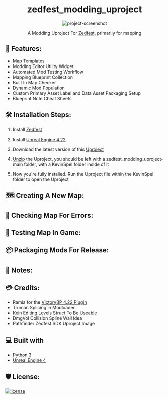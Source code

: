 <h1 id="title" align="center">zedfest_modding_uproject</h1>

<p align="center">
  <img src="https://cdn.discordapp.com/attachments/1121513483532513441/1125983083146006549/EdSplash.png" alt="project-screenshot">
</p>

<p align="center">
  A Modding Uproject For <a href="https://store.steampowered.com/app/1037080/Zedfest/">Zedfest</a>, primarily for mapping
</p>

<h2>💪 Features:</h2>

*   Map Templates
*   Modding Editor Utility Widget
*   Automated Mod Testing Workflow
*   Mapping Blueprint Collection
*   Built In Map Checker
*   Dynamic Mod Population
*   Custom Primary Asset Label and Data Asset Packaging Setup
*   Blueprint Note Cheat Sheets

<h2>🛠️ Installation Steps:</h2>

1. Install [Zedfest](https://store.steampowered.com/app/1037080/Zedfest/)

2. Install [Unreal Engine 4.22](https://store.epicgames.com)

3. Download the latest version of this [Uproject](https://github.com/Mythical-Github/zedfest_modding_uproject/archive/refs/heads/main.zip)

4. [Unzip](https://www.7-zip.org/) the Uproject, you should be left with a zedfest_modding_uproject-main folder, with a KevinSpel folder inside of it

5. Now you're fully installed. Run the Uproject file within the KevinSpel folder to open the Uproject

<h2>🗺️ Creating A New Map:</h2>
<h2>🧐 Checking Map For Errors:</h2>
<h2>🧪 Testing Map In Game:</h2>
<h2>📦 Packaging Mods For Release:</h2>
<h2>📝 Notes:</h2>
<h2>💳 Credits:</h2>

*   Ramia for the [VictoryBP 4.22 Plugin](https://github.com/EverNewJoy/VictoryPlugin)
*   Truman Splicing in Modloader
*   Kein Editing Levels Struct To Be Useable
*   DmgVol Collision Spline Wall Idea
*   Pathfinder Zedfest SDK Uproject Image

<h2>💻 Built with</h2>

*   [Python 3](https://www.python.org/)
*   [Unreal Engine 4](https://store.epicgames.com)

<h2>🛡️ License:</h2>

[![license](https://www.gnu.org/graphics/gplv3-with-text-136x68.png)](LICENSE)
